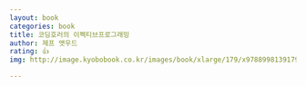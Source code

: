 ```yaml
---
layout: book
categories: book
title: 코딩호러의 이펙티브프로그래밍
author: 제프 앳우드
rating: 👍
img: http://image.kyobobook.co.kr/images/book/xlarge/179/x9788998139179.jpg

---
```

